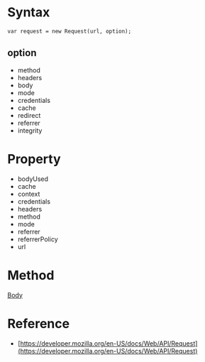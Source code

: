 # Syntax

```
var request = new Request(url, option);
```

## option

* method
* headers
* body
* mode
* credentials
* cache
* redirect
* referrer
* integrity

# Property

* bodyUsed
* cache
* context
* credentials
* headers
* method
* mode
* referrer
* referrerPolicy
* url

# Method

[Body](/#js/Body)

# Reference

* [https://developer.mozilla.org/en-US/docs/Web/API/Request](https://developer.mozilla.org/en-US/docs/Web/API/Request)